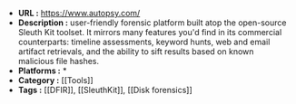- **URL :** https://www.autopsy.com/
- **Description :** user-friendly forensic platform built atop the open-source Sleuth Kit toolset. It mirrors many features you'd find in its commercial counterparts: timeline assessments, keyword hunts, web and email artifact retrievals, and the ability to sift results based on known malicious file hashes.
- **Platforms :** *
- **Category :** [[Tools]]
- **Tags :** [[DFIR]], [[SleuthKit]], [[Disk forensics]]